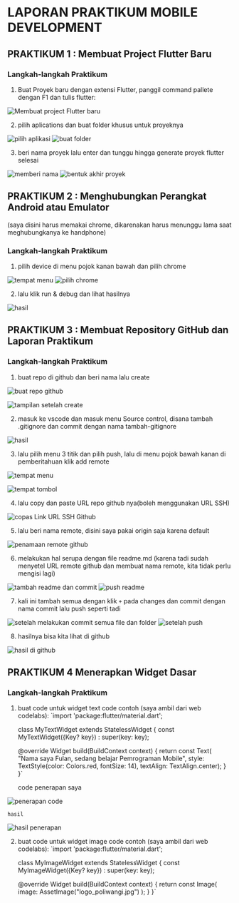 # LAPORAN PRAKTIKUM MOBILE DEVELOPMENT

## PRAKTIKUM 1 : Membuat Project Flutter Baru

### Langkah-langkah Praktikum

1. Buat Proyek baru dengan extensi Flutter, panggil command pallete dengan F1 dan tulis flutter: 

![Membuat project Flutter baru](laporan/1.png)

2. pilih aplications dan buat folder khusus untuk proyeknya

![pilih aplikasi](laporan/2.png)
![buat folder](laporan/3.png)

3. beri nama proyek lalu enter dan tunggu hingga generate proyek flutter selesai

![memberi nama](laporan/4.png)
![bentuk akhir proyek](laporan/5.png)

## PRAKTIKUM 2 : Menghubungkan Perangkat Android atau Emulator
(saya disini harus memakai chrome, dikarenakan harus menunggu lama saat meghubungkanya ke handphone)

### Langkah-langkah Praktikum

1. pilih device di menu pojok kanan bawah dan pilih chrome

![tempat menu](laporan/tambahan.png)
![pilih chrome](laporan/6.png)

2. lalu klik run & debug dan lihat hasilnya

![hasil](laporan/7.png)

## PRAKTIKUM 3 : Membuat Repository GitHub dan Laporan Praktikum

### Langkah-langkah Praktikum

1. buat repo di github dan beri nama lalu create

![buat repo github](laporan/8.png)

![tampilan setelah create](laporan/9.png)

2. masuk ke vscode dan masuk menu Source control, disana tambah .gitignore dan commit dengan nama tambah-gitignore

![hasil](laporan/10.png)

3. lalu pilih menu 3 titik dan pilih push, lalu di menu pojok bawah kanan di pemberitahuan klik add remote

![tempat menu](laporan/11.png)

![tempat tombol ](laporan/12.png)

4. lalu copy dan paste URL repo github nya(boleh menggunakan URL SSH)

![copas Link URL SSH Github](laporan/13.png)

5. lalu beri nama remote, disini saya pakai origin saja karena default

![penamaan remote github](laporan/14.png)

6. melakukan hal serupa dengan file readme.md (karena tadi sudah menyetel URL remote github dan membuat nama remote, kita tidak perlu mengisi lagi)

![tambah readme dan commit](laporan/15.png)
![push readme](laporan/16.png)

7. kali ini tambah semua dengan klik `+` pada changes dan commit dengan nama commit lalu push seperti tadi

![setelah melakukan commit semua file dan folder](laporan/17.png)
![setelah push](17.5.png)

8. hasilnya bisa kita lihat di github

![hasil di github](laporan/18.png)

## PRAKTIKUM 4 Menerapkan Widget Dasar

### Langkah-langkah Praktikum

1. buat code untuk widget text
    code contoh (saya ambil dari web codelabs):
    `import 'package:flutter/material.dart';

    class MyTextWidget extends StatelessWidget {
    const MyTextWidget({Key? key}) : super(key: key);

    @override
    Widget build(BuildContext context) {
        return const Text(
        "Nama saya Fulan, sedang belajar Pemrograman Mobile",
        style: TextStyle(color: Colors.red, fontSize: 14),
        textAlign: TextAlign.center);
    }
    }`

    code penerapan saya

![penerapan code](laporan/prak4-2.png)


    hasil

![hasil penerapan](laporan/prak4-3.png)

2. buat code untuk widget image
    code contoh (saya ambil dari web codelabs):
    `import 'package:flutter/material.dart';

    class MyImageWidget extends StatelessWidget {
    const MyImageWidget({Key? key}) : super(key: key);

    @override
    Widget build(BuildContext context) {
        return const Image(
        image: AssetImage("logo_poliwangi.jpg")
        );
    }
    }`
